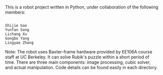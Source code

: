 This is a robot project written in Python, under collaboration of the following members:
```

Shijie Gao
Yunfan Song
Lichang Xu
Gongbo Yang
Lingyao Zhang

```

Note: The robot uses Baxter-frame hardware provided by EE106A course staff at UC Berkeley. It can solve Rubik's puzzle within a short period of time. There are three main components: image processing, cubic solver, and actual manipulation. Code details can be found easily in each directory. 


